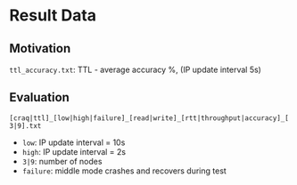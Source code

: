 # Result Data

## Motivation
`ttl_accuracy.txt`: TTL - average accuracy %, (IP update interval 5s)

## Evaluation
`[craq|ttl]_[low|high|failure]_[read|write]_[rtt|throughput|accuracy]_[3|9].txt`
- `low`: IP update interval = 10s
- `high`: IP update interval = 2s
- `3|9`: number of nodes
- `failure`: middle mode crashes and recovers during test